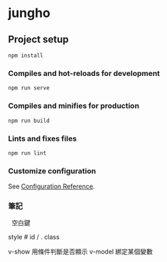 # jungho

## Project setup
```
npm install
```

### Compiles and hot-reloads for development
```
npm run serve
```

### Compiles and minifies for production
```
npm run build
```

### Lints and fixes files
```
npm run lint
```

### Customize configuration
See [Configuration Reference](https://cli.vuejs.org/config/).

### 筆記

&nbsp; 空白鍵

style # id / . class

v-show 用條件判斷是否顯示
v-model 綁定某個變數
